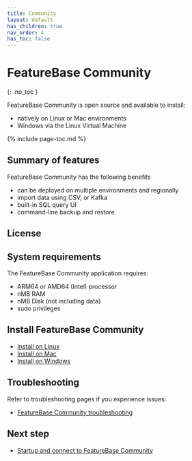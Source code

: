 ```yaml
---
title: Community
layout: default
has_children: true
nav_order: 4
has_toc: false
---
```


# FeatureBase Community
{: .no_toc }

FeatureBase Community is open source and available to install:
* natively on Linux or Mac environments
* Windows via the Linux Virtual Machine

{% include page-toc.md %}

## Summary of features

FeatureBase Community has the following benefits
* can be deployed on multiple environments and regionally
* import data using CSV, or Kafka
* built-in SQL query UI
* command-line backup and restore

## License



## System requirements

The FeatureBase Community application requires:

* ARM64 or AMD64 (Intel) processor
* nMB RAM
* nMB Disk (not including data)
* sudo privileges

## Install FeatureBase Community

* [Install on Linux](/docs/community/com-install-linux)
* [Install on Mac](/docs/community/com-install-mac)
* [Install on Windows](/docs/community/com-install-windows)

## Troubleshooting

Refer to troubleshooting pages if you experience issues:

* [FeatureBase Community troubleshooting](/docs/community/community-troubleshooting/com-troubleshooting-home)

## Next step

* [Startup and connect to FeatureBase Community](/docs/community/startup-connect)
